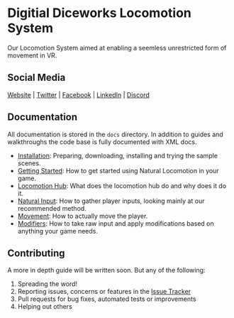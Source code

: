 # Digitial Diceworks Locomotion System
Our Locomotion System aimed at enabling a seemless unrestricted form of movement in VR.

## Social Media
[Website](http://www.digitaldiceworks.com) | 
[Twitter](https://twitter.com/DigiDiceworks) |
[Facebook](https://www.facebook.com/Digital-Diceworks-2001428196760669/) | 
[LinkedIn](https://www.linkedin.com/company/18320768/) |
[Discord](http://bit.ly/DDWDiscord)

## Documentation
All documentation is stored in the `docs` directory. In addition to guides and walkthroughs the code base is fully documented with XML docs.
* [Installation](docs/installation.md): Preparing, downloading, installing and trying the sample scenes.
* [Getting Started](docs/gettingstarted.md): How to get started using Natural Locomotion in your game.
* [Locomotion Hub](docs/system.md#locomotion-hub): What does the locomotion hub do and why does it do it.
* [Natural Input](docs/system.md#natural-input): How to gather player inputs, looking mainly at our recommended method.
* [Movement](docs/system.md#movement): How to actually move the player.
* [Modifiers](docs/system.md#modifiers): How to take raw input and apply modifications based on anything your game needs.

## Contributing
A more in depth guide will be written soon. But any of the following:
1. Spreading the word!
1. Reporting issues, concerns or features in the [Issue Tracker](https://github.com/DigitalDiceworks/natural-locomotion/issues)
1. Pull requests for bug fixes, automated tests or improvements
1. Helping out others

